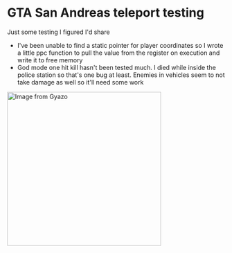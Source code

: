 # GTA San Andreas teleport testing
Just some testing I figured I'd share

* I've been unable to find a static pointer for player coordinates so I wrote a little ppc function to pull the value from the register on execution and write it to free memory
* God mode one hit kill hasn't been tested much. I died while inside the police station so that's one bug at least. Enemies in vehicles seem to not take damage as well so it'll need some work

  
<a href="https://gyazo.com/c7671bd0fe5f392e45fafc7f18fe3448"><img src="https://i.gyazo.com/c7671bd0fe5f392e45fafc7f18fe3448.png" alt="Image from Gyazo" width="355"/></a>
